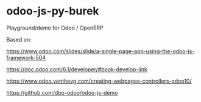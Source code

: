 # odoo-js-py-burek
Playground/demo for Odoo / OpenERP 

Based on:


https://www.odoo.com/slides/slide/a-single-page-app-using-the-odoo-js-framework-504

https://doc.odoo.com/6.1/developer/#book-develop-link

https://www.odoo.yenthevg.com/creating-webpages-controllers-odoo10/

https://github.com/dbo-odoo/odoo-js-demo


